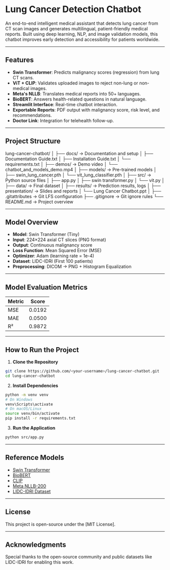 # Lung Cancer Detection Chatbot

An end-to-end intelligent medical assistant that detects lung cancer from CT scan images and generates multilingual, patient-friendly medical reports. Built using deep learning, NLP, and image validation models, this chatbot improves early detection and accessibility for patients worldwide.

---

## Features

-  **Swin Transformer**: Predicts malignancy scores (regression) from lung CT scans.
-  **ViT + CLIP**: Validates uploaded images to reject non-lung or non-medical images.
-  **Meta's NLLB**: Translates medical reports into 50+ languages.
-  **BioBERT**: Answers health-related questions in natural language.
-  **Streamlit Interface**: Real-time chatbot interaction.
-  **Exportable Reports**: PDF output with malignancy score, risk level, and recommendations.
-  **Doctor Link**: Integration for telehealth follow-up.

---

##  Project Structure

lung-cancer-chatbot/
│
├── docs/ → Documentation and setup
│   ├── Documentation Guide.txt
│   ├── Installation Guide.txt
│   └── requirements.txt
│
├── demos/ → Demo video
│   └── chatbot_and_models_demo.mp4
│
├── models/ → Pre-trained models
│   ├── swin_lung_cancer.pth
│   └── vit_lung_classifier.pth
│
├── src/ → Python source files
│   ├── app.py
│   ├── swin transformer.py
│   └── vit.py
│
├── data/ → Final dataset
│
├── results/ → Prediction results, logs
│
├── presentation/ → Slides and reports
│   └── Lung Cancer Chatbot.ppt
│
├── .gitattributes → Git LFS configuration
├── .gitignore → Git ignore rules
└── README.md → Project overview


---

##  Model Overview

- **Model**: Swin Transformer (Tiny)
- **Input**: 224×224 axial CT slices (PNG format)
- **Output**: Continuous malignancy score
- **Loss Function**: Mean Squared Error (MSE)
- **Optimizer**: Adam (learning rate = 1e-4)
- **Dataset**: LIDC-IDRI (First 100 patients)
- **Preprocessing**: DICOM → PNG + Histogram Equalization

---

##  Model Evaluation Metrics

| Metric | Score  |
|--------|--------|
| MSE    | 0.0192 |
| MAE    | 0.0500 |
| R²     | 0.9872 |

---

##  How to Run the Project

1. **Clone the Repository**
```bash
git clone https://github.com/<your-username>/lung-cancer-chatbot.git
cd lung-cancer-chatbot
```

2. **Install Dependencies**
```bash
python -m venv venv
# On Windows
venv\Scripts\activate
# On macOS/Linux
source venv/bin/activate
pip install -r requirements.txt
```

3. **Run the Application**
```bash
python src/app.py
```

---

## Reference Models

- [Swin Transformer](https://arxiv.org/abs/2103.14030)
- [BioBERT](https://arxiv.org/abs/1901.08746)
- [CLIP](https://openai.com/research/clip)
- [Meta NLLB-200](https://ai.facebook.com/research/no-language-left-behind/)
- [LIDC-IDRI Dataset](https://wiki.cancerimagingarchive.net/display/Public/LIDC-IDRI)

---

##  License

This project is open-source under the [MIT License].

---

##  Acknowledgments

Special thanks to the open-source community and public datasets like LIDC-IDRI for enabling this work.
